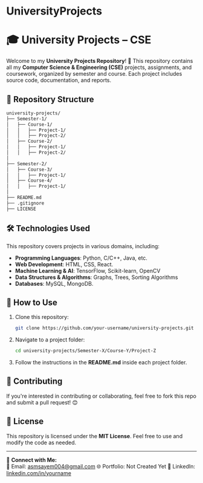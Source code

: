 # UniversityProjects
# 🎓 University Projects – CSE

Welcome to my **University Projects Repository**! 🚀 This repository contains all my **Computer Science & Engineering (CSE)** projects, assignments, and coursework, organized by semester and course. Each project includes source code, documentation, and reports.

## 📂 Repository Structure
```bash
university-projects/
├── Semester-1/
│   ├── Course-1/
│   │   ├── Project-1/
│   │   ├── Project-2/
│   ├── Course-2/
│   │   ├── Project-1/
│   │   ├── Project-2/
│
├── Semester-2/
│   ├── Course-3/
│   │   ├── Project-1/
│   ├── Course-4/
│   │   ├── Project-1/
│
├── README.md
├── .gitignore
├── LICENSE
```

## 🛠 Technologies Used
This repository covers projects in various domains, including:
- **Programming Languages**: Python, C/C++, Java, etc.
- **Web Development**: HTML, CSS, React.
- **Machine Learning & AI**: TensorFlow, Scikit-learn, OpenCV
- **Data Structures & Algorithms**: Graphs, Trees, Sorting Algorithms
- **Databases**: MySQL, MongoDB.

## 🚀 How to Use
1. Clone this repository:
   ```sh
   git clone https://github.com/your-username/university-projects.git
   ```
2. Navigate to a project folder:
   ```sh
   cd university-projects/Semester-X/Course-Y/Project-Z
   ```
3. Follow the instructions in the **README.md** inside each project folder.

## 🤝 Contributing
If you're interested in contributing or collaborating, feel free to fork this repo and submit a pull request! 😊

## 📜 License
This repository is licensed under the **MIT License**. Feel free to use and modify the code as needed.

---
🔗 **Connect with Me:**  
📧 Email: asmsayem004@gmail.com
🌐 Portfolio: Not Created Yet 
💼 LinkedIn: [linkedin.com/in/yourname](https://linkedin.com/in/asmsayem04)  

